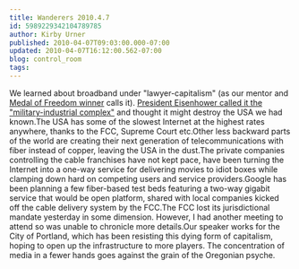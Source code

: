 ```yaml
---
title: Wanderers 2010.4.7
id: 5989229342104789785
author: Kirby Urner
published: 2010-04-07T09:03:00.000-07:00
updated: 2010-04-07T16:12:00.562-07:00
blog: control_room
tags: 
---
```


We learned about broadband under "lawyer-capitalism" (as our mentor and [Medal of Freedom winner](http://mybizmo.blogspot.com/2006/02/valentines-day-2006.html) calls it).  [President Eisenhower called it the "military-industrial complex"](http://mybizmo.blogspot.com/2006/03/why-we-fight-movie-review.html) and thought it might destroy the USA we had known.The USA has some of the slowest Internet at the highest rates anywhere, thanks to the FCC, Supreme Court etc.Other less backward parts of the world are creating their next generation of telecommunications with fiber instead of copper, leaving the USA in the dust.The private companies controlling the cable franchises have not kept pace, have been turning the Internet into a one-way service for delivering movies to idiot boxes while clamping down hard on competing users and service providers.Google has been planning a few fiber-based test beds featuring a two-way gigabit service that would be open platform, shared with local companies kicked off the cable delivery system by the FCC.The FCC lost its jurisdictional mandate yesterday in some dimension.  However, I had another meeting to attend so was unable to chronicle more details.Our speaker works for the City of Portland, which has been resisting this dying form of capitalism, hoping to open up the infrastructure to more players.  The concentration of media in a fewer hands goes against the grain of the Oregonian psyche.